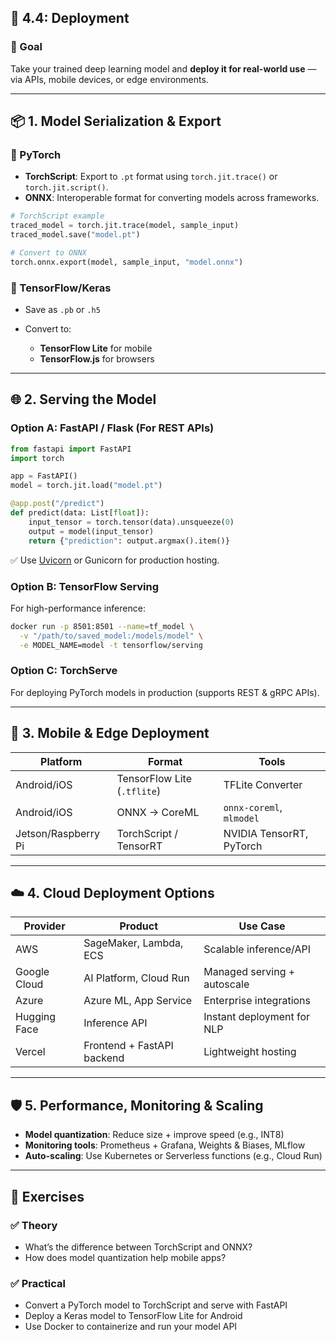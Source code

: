 
## 🚀 4.4: **Deployment**

### 🎯 Goal

Take your trained deep learning model and **deploy it for real-world use** — via APIs, mobile devices, or edge environments.

---

## 📦 1. Model Serialization & Export

### 🔹 PyTorch

* **TorchScript**: Export to `.pt` format using `torch.jit.trace()` or `torch.jit.script()`.
* **ONNX**: Interoperable format for converting models across frameworks.

```python
# TorchScript example
traced_model = torch.jit.trace(model, sample_input)
traced_model.save("model.pt")

# Convert to ONNX
torch.onnx.export(model, sample_input, "model.onnx")
```

### 🔹 TensorFlow/Keras

* Save as `.pb` or `.h5`
* Convert to:

  * **TensorFlow Lite** for mobile
  * **TensorFlow\.js** for browsers

---

## 🌐 2. Serving the Model

### Option A: **FastAPI / Flask** (For REST APIs)

```python
from fastapi import FastAPI
import torch

app = FastAPI()
model = torch.jit.load("model.pt")

@app.post("/predict")
def predict(data: List[float]):
    input_tensor = torch.tensor(data).unsqueeze(0)
    output = model(input_tensor)
    return {"prediction": output.argmax().item()}
```

✅ Use [Uvicorn](https://www.uvicorn.org/) or Gunicorn for production hosting.

### Option B: **TensorFlow Serving**

For high-performance inference:

```bash
docker run -p 8501:8501 --name=tf_model \
  -v "/path/to/saved_model:/models/model" \
  -e MODEL_NAME=model -t tensorflow/serving
```

### Option C: **TorchServe**

For deploying PyTorch models in production (supports REST & gRPC APIs).

---

## 📱 3. Mobile & Edge Deployment

| Platform            | Format                      | Tools                    |
| ------------------- | --------------------------- | ------------------------ |
| Android/iOS         | TensorFlow Lite (`.tflite`) | TFLite Converter         |
| Android/iOS         | ONNX → CoreML               | `onnx-coreml`, `mlmodel` |
| Jetson/Raspberry Pi | TorchScript / TensorRT      | NVIDIA TensorRT, PyTorch |

---

## ☁️ 4. Cloud Deployment Options

| Provider     | Product                    | Use Case                    |
| ------------ | -------------------------- | --------------------------- |
| AWS          | SageMaker, Lambda, ECS     | Scalable inference/API      |
| Google Cloud | AI Platform, Cloud Run     | Managed serving + autoscale |
| Azure        | Azure ML, App Service      | Enterprise integrations     |
| Hugging Face | Inference API              | Instant deployment for NLP  |
| Vercel       | Frontend + FastAPI backend | Lightweight hosting         |

---

## 🛡️ 5. Performance, Monitoring & Scaling

* **Model quantization**: Reduce size + improve speed (e.g., INT8)
* **Monitoring tools**: Prometheus + Grafana, Weights & Biases, MLflow
* **Auto-scaling**: Use Kubernetes or Serverless functions (e.g., Cloud Run)

---

## 🧪 Exercises

### ✅ Theory

* What’s the difference between TorchScript and ONNX?
* How does model quantization help mobile apps?

### ✅ Practical

* Convert a PyTorch model to TorchScript and serve with FastAPI
* Deploy a Keras model to TensorFlow Lite for Android
* Use Docker to containerize and run your model API

